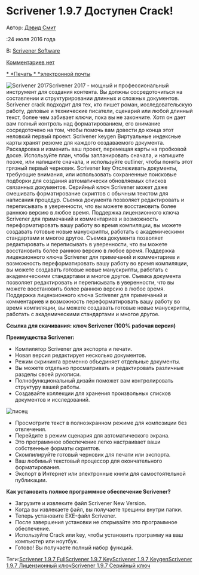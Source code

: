 # Scrivener 1.9.7 Доступен Crack!

Автор: [Дэвид Смит](http://www.pccracksoft.com/author/zamansarkar/)

:24 июля 2016 года

В: [Scrivener Software](http://www.pccracksoft.com/category/scrivener-software/)

[Комментариев нет](http://www.pccracksoft.com/scrivener-crack/#respond)

[* *Печать ](javascript:window.print())[* *электронной почты](mailto:?subject=Scrivener%201.9.7%20Crack%20is%20Available%20!&body=Scrivener%201.9.7%20Crack%20is%20Available%20!%20http://www.pccracksoft.com/scrivener-crack/)

![Scrivener 2017](http://www.pccracksoft.com/wp-content/uploads/2016/07/Scrivener-2017.jpg)Scrivener 2017 - мощный и профессиональный инструмент для создания контента. Вы должны сосредоточиться на составлении и структурировании длинных и сложных документов. Scrivener crack подходит для тех, кто пишет роман, исследовательскую работу, деловые и технические писатели, сценарий или любой длинный текст, более чем забивает ключи, пока вы не закончите. Хотя он дает вам полный контроль над форматированием, его внимание сосредоточено на том, чтобы помочь вам довести до конца этот неловкий первый проект. Scrivener keygen Виртуальные индексные карты хранят резюме для каждого создаваемого документа. Раскадровка и изменить ваш проект, перемещая карты на пробковой доске. Используйте план, чтобы запланировать сначала, и напишите позже, или напишите сначала, и используйте outliner, чтобы понять этот грязный первый черновик. Scrivener key Отслеживать документы, требующие внимания, или использовать сохраненные поисковые подборки для создания автоматически обновляемых списков связанных документов. Серийный ключ Scrivener может даже смешивать форматирование скриптов с обычным текстом для написания процедур. Съемка документа позволяет редактировать и переписывать в уверенности, что вы можете восстановить более раннюю версию в любое время. Поддержка лицензионного ключа Scrivener для примечаний и комментариев и возможность переформатировать вашу работу во время компиляции, вы можете создавать готовые новые манускрипты, работать с академическими стандартами и многое другое. Съемка документа позволяет редактировать и переписывать в уверенности, что вы можете восстановить более раннюю версию в любое время. Поддержка лицензионного ключа Scrivener для примечаний и комментариев и возможность переформатировать вашу работу во время компиляции, вы можете создавать готовые новые манускрипты, работать с академическими стандартами и многое другое. Съемка документа позволяет редактировать и переписывать в уверенности, что вы можете восстановить более раннюю версию в любое время. Поддержка лицензионного ключа Scrivener для примечаний и комментариев и возможность переформатировать вашу работу во время компиляции, вы можете создавать готовые новые манускрипты, работать с академическими стандартами и многое другое.

**Ссылка для скачивания: ключ Scrivener (100% рабочая версия)**

**Преимущества Scrivener:**

- Компилятор Scrivener для экспорта и печати.
- Новая версия редактирует несколько документов.
- Режим скрининга временно объединяет отдельные документы.
- Вы можете отдельно просматривать и редактировать различные разделы своей рукописи.
- Полнофункциональный дизайн поможет вам контролировать структуру вашей работы.
- Создавайте коллекции для хранения произвольных списков документов и исследований.

![писец](http://www.pccracksoft.com/wp-content/uploads/2016/07/Scrivener.jpg)

- Просмотрите текст в полноэкранном режиме для композиции без отвлечения.
- Перейдите в режим сценария для автоматического экрана.
- Это программное обеспечение легко настраивает ваши собственные форматы скриптов.
- Скомпилируйте готовый черновик для печати или экспорта.
- Ваш любимый текстовый процессор для окончательного форматирования.
- Экспорт в Интернет или электронные книги для самостоятельной публикации.

**Как установить полное программное обеспечение Scrivener?**

- Загрузите и извлеките файл Scrivener New Version.
- Когда вы извлекаете файл, вы получаете трещины внутри папки.
- Теперь установите EXE-файл Scrivener.
- После завершения установки не открывайте это программное обеспечение.
- Используйте Crack или key, чтобы установить программу на ваш компьютер или ноутбук.
- Готово! Вы получаете полный набор функций.

Теги:[Scrivener 1.9.7 Full](http://www.pccracksoft.com/tag/scrivener-1-9-7-full/)[Scrivener 1.9.7 Key](http://www.pccracksoft.com/tag/scrivener-1-9-7-key/)[Scrivener 1.9.7 Keygen](http://www.pccracksoft.com/tag/scrivener-1-9-7-keygen/)[Scrivener 1.9.7 Лицензионный ключ](http://www.pccracksoft.com/tag/scrivener-1-9-7-license-key/)[Scrivener 1.9.7 Серийный ключ](http://www.pccracksoft.com/tag/scrivener-1-9-7-serial-key/)